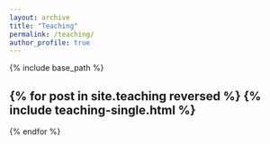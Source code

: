 ```yaml
---
layout: archive
title: "Teaching"
permalink: /teaching/
author_profile: true
---
```


{% include base_path %}

{% for post in site.teaching reversed %}
  {% include teaching-single.html %}
  ---
{% endfor %}
